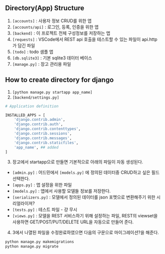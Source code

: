 ## Directory(App) Structure
1. ```[accounts]``` : 사용자 정보 CRUD를 위한 앱 
2. ```[accounts/api]``` : 로그인, 등록, 인증을 위한 앱
3. ```[backend]``` : 이 프로젝트 전체 구성정보를 저장하는 앱 
4. ```[requests]``` : VSCode에서 REST api 호출을 테스트할 수 있는 파일이 api.http 가 담긴 파일 
5. ```[todo]``` : todo 샘플 앱 
6. ```[db.sqlite3]``` : 기본 sqlite3 데이터 베이스
7. ```[manage.py]``` : 장고 관리용 파일

## How to create directory for django
1. ```[python manage.py startapp app_name]```
2. ```[backend/settings.py]``` 
```python 
# Application definition

INSTALLED_APPS = [
    'django.contrib.admin',
    'django.contrib.auth',
    'django.contrib.contenttypes',
    'django.contrib.sessions',
    'django.contrib.messages',
    'django.contrib.staticfiles',
    'app_name', ## added 
]
```


3. 장고에서 startapp으로 만들면 기본적으로 아래의 파일이 자동 생성된다.
* ```[admin.py]``` : 어드민에서 ```[models.py]``` 에 정의된 데이터중 CRUD하고 싶은 필드 선택한다. 
* ```[apps.py]``` :  앱 설정을 위한 파일
* ```[models.py]``` : 앱에서 사용할 모델들 정보를 저장한다.  
* ```[serializers.py]``` : 모델에서 정의된 데이터를 json 포멧으로 변환해주기 위한 시리얼라이져?  
* ```[tests.py]```  : 테스트 파일 - 걍 무시
* ```[views.py]```  : 모델을 REST 서비스하기 위해 설정하는 파일, REST의  viewset을 사용하면 GET/POST/PUT/DELETE URL을 자동으로 만들어 준다.


4. 3에서 나열된 파일을 수정완료하였으면 다음의 구문으로 마이그레이션?을 해준다.
```bash
python manage.py makemigrations
python manage.py migrate
```
